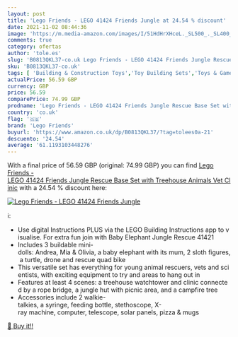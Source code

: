 ```yaml
---
layout: post
title: 'Lego Friends - LEGO 41424 Friends Jungle at 24.54 % discount'
date: 2021-11-02 08:44:36
image: 'https://m.media-amazon.com/images/I/51HdHrXHceL._SL500_._SL400_.jpg'
comments: true
category: ofertas
author: 'tole.es'
slug: 'B0813QKL37-co.uk Lego Friends - LEGO 41424 Friends Jungle Rescue Base...'
sku: 'B0813QKL37-co.uk'
tags: [ 'Building & Construction Toys','Toy Building Sets','Toys & Games','Toys Store','lego','lego friends', ]
actualPrice: 56.59 GBP
currency: GBP
price: 56.59
comparePrice: 74.99 GBP
prodname: 'Lego Friends - LEGO 41424 Friends Jungle Rescue Base Set with Treehouse Animals Vet Clinic'
country: 'co.uk'
flag: '🇬🇧'
brand: 'Lego Friends'
buyurl: 'https://www.amazon.co.uk/dp/B0813QKL37/?tag=tolees0a-21'
descuento: '24.54'
average: '61.1193103448276'
---
```


With a final price of 56.59 GBP (original: 74.99 GBP) you can find [Lego Friends - LEGO 41424 Friends Jungle Rescue Base Set with Treehouse Animals Vet Clinic](https://www.amazon.co.uk/dp/B0813QKL37/?tag=tolees0a-21) with a  24.54 % discount here:

[![Lego Friends - LEGO 41424 Friends Jungle](https://m.media-amazon.com/images/I/51HdHrXHceL._SL500_._SL400_.jpg)](https://www.amazon.co.uk/dp/B0813QKL37/?tag=tolees0a-21)

ℹ️:

- Use digital Instructions PLUS via the LEGO Building Instructions app to visualise. For extra fun join with Baby Elephant Jungle Rescue 41421
- Includes 3 buildable mini-dolls: Andrea, Mia & Olivia, a baby elephant with its mum, 2 sloth figures, a turtle, drone and rescue quad bike
- This versatile set has everything for young animal rescuers, vets and scientists, with exciting equipment to try and areas to hang out in
- Features at least 4 scenes: a treehouse watchtower and clinic connected by a rope bridge, a jungle hut with picnic area, and a campfire tree
- Accessories include 2 walkie-talkies, a syringe, feeding bottle, stethoscope, X-ray machine, computer, telescope, solar panels, pizza & mugs

[🛒 Buy it!!](https://www.amazon.co.uk/dp/B0813QKL37/?tag=tolees0a-21)

